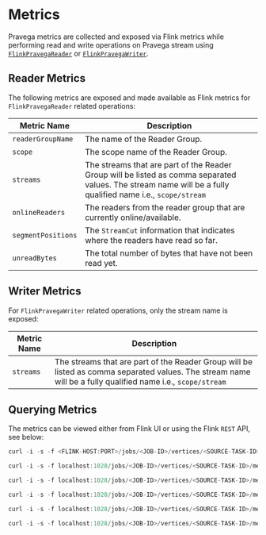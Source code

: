 <!--
Copyright (c) 2017 Dell Inc., or its subsidiaries. All Rights Reserved.

Licensed under the Apache License, Version 2.0 (the "License");
you may not use this file except in compliance with the License.
You may obtain a copy of the License at

    http://www.apache.org/licenses/LICENSE-2.0
-->

# Metrics

Pravega metrics are collected and exposed via Flink metrics while performing read and write operations on Pravega stream using [`FlinkPravegaReader`](streaming.md#flinkpravegareader) or [`FlinkPravegaWriter`](streaming.md#flinkpravegawriter).


## Reader Metrics

The following metrics are exposed and made available as Flink metrics for `FlinkPravegaReader` related operations:

Metric Name                |Description|
|-----------------|-----------------------------------------------------------------------|
|`readerGroupName`|The name of the Reader Group.|
|`scope`|The scope name of the Reader Group.|
|`streams`|The streams that are part of the Reader Group will be listed as comma separated values. The stream name will be a fully qualified name i.e., `scope/stream`|
|`onlineReaders`|The readers from the reader group that are currently online/available.|
|`segmentPositions`|The `StreamCut` information that indicates where the readers have read so far.|
|`unreadBytes`|The total number of bytes that have not been read yet.|

## Writer Metrics

For `FlinkPravegaWriter` related operations, only the stream name is exposed:

Metric Name                 |Description|
|-----------------|-----------------------------------------------------------------------|
|`streams`        |The streams that are part of the Reader Group will be listed as comma separated values. The stream name will be a fully qualified name i.e., `scope/stream`|

## Querying Metrics

The metrics can be viewed either from Flink UI or using the Flink `REST` API, see below:

```java
curl -i -s -f <FLINK-HOST:PORT>/jobs/<JOB-ID>/vertices/<SOURCE-TASK-ID>/metrics?get=0.Source__<SOURCE-OPERATOR-NAME>.PravegaReader.readerGroup.readerGroupName

curl -i -s -f localhost:1028/jobs/<JOB-ID>/vertices/<SOURCE-TASK-ID>/metrics?get=0.Source__<SOURCE-OPERATOR-NAME>.PravegaReader.readerGroup.scope

curl -i -s -f localhost:1028/jobs/<JOB-ID>/vertices/<SOURCE-TASK-ID>/metrics?get=0.Source__<SOURCE-OPERATOR-NAME>.PravegaReader.readerGroup.streams

curl -i -s -f localhost:1028/jobs/<JOB-ID>/vertices/<SOURCE-TASK-ID>/metrics?get=0.Source__<SOURCE-OPERATOR-NAME>.PravegaReader.readerGroup.onlineReaders

curl -i -s -f localhost:1028/jobs/<JOB-ID>/vertices/<SOURCE-TASK-ID>/metrics?get=0.Source__<SOURCE-OPERATOR-NAME>.PravegaReader.readerGroup.stream.test.segmentPositions

curl -i -s -f localhost:1028/jobs/<JOB-ID>/vertices/<SOURCE-TASK-ID>/metrics?get=0.Source__<SOURCE-OPERATOR-NAME>.PravegaReader.readerGroup.unreadBytes

```

